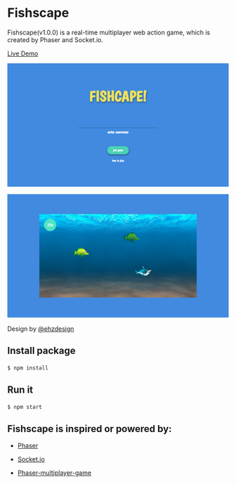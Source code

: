 # Fishscape

Fishscape(v1.0.0) is a real-time multiplayer web action game, which is created by Phaser and Socket.io.

[Live Demo](https://fishscape.herokuapp.com/)

![Screenshot of fishscape](media/screenshot-pregame.png)

![Screenshot of fishscape](media/screenshot-game.png)

Design by [@ehzdesign](https://github.com/ehzdesign)

## Install package

```bash
$ npm install
```

## Run it

```bash
$ npm start
```

## Fishscape is inspired or powered by:

* [Phaser](https://phaser.io/)

* [Socket.io](https://socket.io/)

* [Phaser-multiplayer-game](https://github.com/xicombd/phaser-multiplayer-game)
